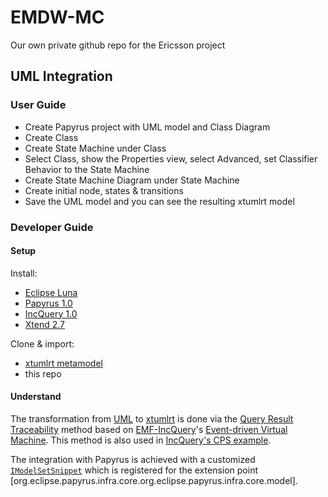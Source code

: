 # EMDW-MC
Our own private github repo for the Ericsson project

## UML Integration

### User Guide

* Create Papyrus project with UML model and Class Diagram
* Create Class
* Create State Machine under Class
* Select Class, show the Properties view, select Advanced, set Classifier Behavior to the State Machine
* Create State Machine Diagram under State Machine
* Create initial node, states & transitions
* Save the UML model and you can see the resulting xtumlrt model

### Developer Guide

#### Setup

Install:

* [Eclipse Luna](https://www.eclipse.org/downloads/)
* [Papyrus 1.0](http://download.eclipse.org/modeling/mdt/papyrus/updates/releases/luna)
* [IncQuery 1.0](https://hudson.eclipse.org/incquery/job/incquery-master/lastSuccessfulBuild/artifact/update-site/)
* [Xtend 2.7](http://download.eclipse.org/modeling/tmf/xtext/updates/composite/releases/)

Clone & import:

* [xtumlrt metamodel](https://github.com/IncQueryLabs/EMDW-Mirror-Metamodels)
* this repo

#### Understand

The transformation from [UML](https://wiki.eclipse.org/MDT/UML2) to [xtumlrt](https://umlrt.zeligsoft.com/gerrit/#/admin/projects/xtumlrt.model) is done via the [Query Result Traceability](https://github.com/IncQueryLabs/incquery-examples-cps/wiki/Query-result-traceability-M2M-transformation) method based on [EMF-IncQuery](https://www.eclipse.org/incquery/)'s [Event-driven Virtual Machine](https://wiki.eclipse.org/EMFIncQuery/DeveloperDocumentation/EventDrivenVM). This method is also used in [IncQuery's CPS example](https://github.com/IncQueryLabs/incquery-examples-cps).

The integration with Papyrus is achieved with a customized [`IModelSetSnippet`](https://eclipse.googlesource.com/papyrus/org.eclipse.papyrus/+/committers/vlorenzo/kepler/locationEnhancement/plugins/infra/core/org.eclipse.papyrus.infra.core/src/org/eclipse/papyrus/infra/core/resource/IModelSetSnippet.java) which is registered for the extension point [org.eclipse.papyrus.infra.core.org.eclipse.papyrus.infra.core.model].